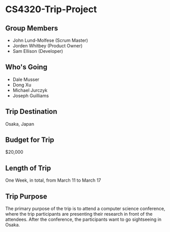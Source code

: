 # CS4320-Trip-Project

## Group Members
  * John Lund-Molfese (Scrum Master)
  * Jorden Whitbey (Product Owner)
  * Sam Ellison (Developer)

## Who's Going
  * Dale Musser
  * Dong Xu
  * Michael Jurczyk
  * Joseph Guilliams
## Trip Destination
Osaka, Japan
## Budget for Trip
$20,000
## Length of Trip
One Week, in total, from March 11 to March 17
## Trip Purpose
The primary purpose of the trip is to attend a computer science conference, where the trip participants are presenting their research in front of the attendees. After the conference, the participants want to go sightseeing in Osaka.
